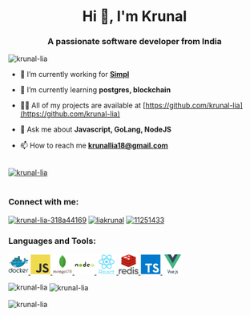 <h1 align="center">Hi 👋, I'm Krunal</h1>
<h3 align="center">A passionate software developer from India</h3>

<p align="left"> <img src="https://komarev.com/ghpvc/?username=krunal-lia&label=Profile%20views&color=0e75b6&style=flat" alt="krunal-lia" /> </p>

- 🔭 I’m currently working for <a href="https://ssup.co" target="blank">**Simpl**</a>

- 🌱 I’m currently learning **postgres, blockchain**

- 👨‍💻 All of my projects are available at [https://github.com/krunal-lia](https://github.com/krunal-lia)

- 💬 Ask me about **Javascript, GoLang, NodeJS**

- 📫 How to reach me **krunallia18@gmail.com**

<br>
<div align="left"> <a href="https://github.com/ryo-ma/github-profile-trophy"><img src="https://github-profile-trophy.vercel.app/?username=krunal-lia&theme=onedark&title=Commits,Followers,Repositories,PullRequest&margin-w=20" alt="krunal-lia" /></a> </div>
<br>

<h3 align="left">Connect with me:</h3>
<p align="left">
<a href="https://linkedin.com/in/krunal-lia-318a44169" target="blank"><img align="center" src="https://raw.githubusercontent.com/rahuldkjain/github-profile-readme-generator/master/src/images/icons/Social/linked-in-alt.svg" alt="krunal-lia-318a44169" height="30" width="40" /></a>
<a href="https://twitter.com/liakrunal" target="blank"><img align="center" src="https://raw.githubusercontent.com/rahuldkjain/github-profile-readme-generator/master/src/images/icons/Social/twitter.svg" alt="liakrunal" height="30" width="40" /></a>
<a href="https://stackoverflow.com/users/11251433" target="blank"><img align="center" src="https://raw.githubusercontent.com/rahuldkjain/github-profile-readme-generator/master/src/images/icons/Social/stack-overflow.svg" alt="11251433" height="30" width="40" /></a>
</p>

<h3 align="left">Languages and Tools:</h3>
<p align="left"> <a href="https://www.docker.com/" target="_blank" rel="noreferrer"> <img src="https://raw.githubusercontent.com/devicons/devicon/master/icons/docker/docker-original-wordmark.svg" alt="docker" width="40" height="40"/> </a> <a href="https://developer.mozilla.org/en-US/docs/Web/JavaScript" target="_blank" rel="noreferrer"> <img src="https://raw.githubusercontent.com/devicons/devicon/master/icons/javascript/javascript-original.svg" alt="javascript" width="40" height="40"/> </a> <a href="https://www.mongodb.com/" target="_blank" rel="noreferrer"> <img src="https://raw.githubusercontent.com/devicons/devicon/master/icons/mongodb/mongodb-original-wordmark.svg" alt="mongodb" width="40" height="40"/> </a> <a href="https://nodejs.org" target="_blank" rel="noreferrer"> <img src="https://raw.githubusercontent.com/devicons/devicon/master/icons/nodejs/nodejs-original-wordmark.svg" alt="nodejs" width="40" height="40"/> </a> <a href="https://reactjs.org/" target="_blank" rel="noreferrer"> <img src="https://raw.githubusercontent.com/devicons/devicon/master/icons/react/react-original-wordmark.svg" alt="react" width="40" height="40"/> </a> <a href="https://redis.io" target="_blank" rel="noreferrer"> <img src="https://raw.githubusercontent.com/devicons/devicon/master/icons/redis/redis-original-wordmark.svg" alt="redis" width="40" height="40"/> </a> <a href="https://www.typescriptlang.org/" target="_blank" rel="noreferrer"> <img src="https://raw.githubusercontent.com/devicons/devicon/master/icons/typescript/typescript-original.svg" alt="typescript" width="40" height="40"/> </a> <a href="https://vuejs.org/" target="_blank" rel="noreferrer"> <img src="https://raw.githubusercontent.com/devicons/devicon/master/icons/vuejs/vuejs-original-wordmark.svg" alt="vuejs" width="40" height="40"/> </a> </p>

<p><img align="left" src="https://github-readme-stats.vercel.app/api/top-langs?username=krunal-lia&show_icons=true&locale=en&layout=compact" alt="krunal-lia" /></p>

<p>&nbsp;<img align="center" src="https://github-readme-stats.vercel.app/api?username=krunal-lia&show_icons=true&locale=en" alt="krunal-lia" /></p>

<p><img align="center" src="https://github-readme-streak-stats.herokuapp.com/?user=krunal-lia&" alt="krunal-lia" /></p>
